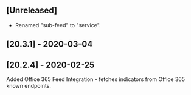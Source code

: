 ## [Unreleased]
- Renamed "sub-feed" to "service".

## [20.3.1] - 2020-03-04


## [20.2.4] - 2020-02-25
Added Office 365 Feed Integration - fetches indicators from Office 365 known endpoints.
